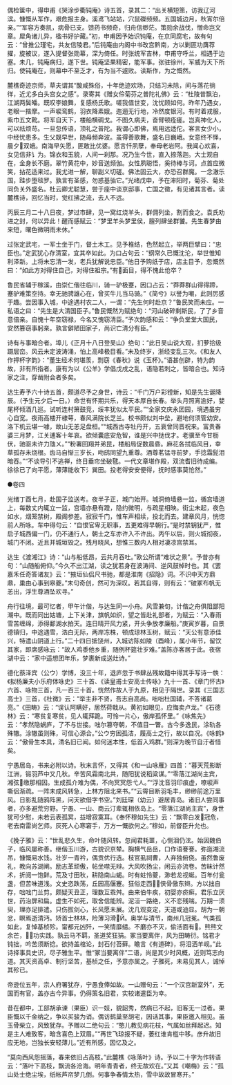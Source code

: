 <!-- { "loadSidebar": true } -->
偶检箧中，得申甫《哭涂步衢钝庵》诗五首，录其二：“出关横短策，访我辽河滨。慷慨从军作，艰危报主身。溪鸢飞站站，穴鼠磔频频。五国城边月，秋宵尔倍亲。”“军容方奏凯，病骨已支。馈药书频奇，归舟信缈茫。策勋余战伐，憎命岂文章。犀角诸儿异，楹书好护藏。”初，申甫因予始识钝庵，在京同腐宅，故有句云：“曾推公瑾宅，共友信陵君。”后钝庵由内阁中书改宫黔南，方以剿匪功膺荐擢，旋被议，遂入提督张勋幕，深为倚任。时张统军吉林，申甫守呼兰，相遇于边塞。未几，钝庵病归，遂下世。钝庵坚果精密，能军事。张驻徐州，军威为天下所归。使钝庵在，则幕中不至乏才，有为当不遽败。读斯作，为之慨然。

麓樵奇迹京师，草夫谓其“酸咸殊俗，十年绝迹欢场，只结习未除，间与落花徜徉，近尤多白头宫女之感”。录寄其《赠女伶菊芬之普陀礼佛》云：“杜陵昔飘泊，江湖两鬓皤。既叹李娘舞，复感杨氏歌。嗟我值世变，沈忧顾如何。昨年乃遇女，老眼一揩摩。一声唳鸾鹤，羽衣降素娥。迤逦无行地，冷然度银河。有时着戎服，紫巾五文靴。将军自天下，楼船横碉戈。不图久病夫，奋臂顿痊瘥。岂真神化人，可以祛烦苛。一旦忽传语，顶礼之普陀。我谓心即佛，焉用远适佗。客言女少小，中经忧患多。生父既早世，随母频奔波。虽得善歌舞，盛名日巍峨。女意终不怿，晨夕双蛾。南海早矢愿，匪敢比优婆。愿言忏夙孽，奉母老岩阿。我闻心欢喜，女见信非讠为。锦衣和玉貌，人间一刹那。况乃生今世，直入捺落迦。大士观自在，金身长不磨。翠竹黄花中，妙音送频伽。女性夙聪悟，奚待棒与诃。点首应微笑，拈花适来过。我尤进一解，聊副义切磋。佛法固云大，亦恐召群魔。一念澈乐国，跬步堕毯罗。孰言有圣感，勿惑基骀它。”光绪戊申，予在渖阳时，菊芬、菊处同负关外盛名。杜云卿尤聪慧，尝于座中谈京邸事，亡国之徵，有见诸其言者。读麓樵诗，回忆当时，觉红拂之流，去人不远。

丙辰三月二十八日夜，梦过市肆，见一窝红烧羊头，群佣列坐，割而食之。袁氏劝进之封，何以异此！醒而感赋云：“梦里羊头梦里侯，膻列肆坐群饕。先生春梦由来短，曙色微明雨未休。”

过张定武宅，一军士坐于门，督土木工。见予椎结，色然起立，举两巨擘曰：“忠臣也。”定武犹心存清室，宜其卒如此。为口占句云：“纲常久已慨沈沦，举世惟知利泽新。上将未忘清一发，老兵犹解说忠臣。”他日予购纸于店，店主目予，忽慨然曰：“如此方对得住自己，对得住祖宗。”有面目，得不愧此伧卒？

鲁民省辅于稼溪，由崇仁偕往临川，骑一驴极蹇，因口占云：“莽莽群山得得蹄，蹇驴难策空持。幸无驰骋雄心在，曾买牛儿当马骑。”《简兮》以誉为嘲，此则厉感于趣。尝因事入城，中途遇村农二人，一谓：“先生何时赴京？”鲁民笑而未应。一私语之曰：“先生是大清国臣子。”鲁民慨然为赋绝句：“河山破碎剩斯民，了了乡音意倍亲。自愧十年空窃禄，今名又愧窃清臣。”予次韵感和云：“争负堂堂大国民，安然篡窃事躬亲。孰言僻陋田家子，尚识亡清分有臣。”

诗有与事暗合者。埠儿《正月十八日登吴山》绝句：“此日吴山说大观，扪萝拾级蹑层峦。风云未定波涛涌，怕上高峰极目看。”未及终岁，浙经变乱三次。《和友人作押杯字韵》：“董生经术何堪羡，剽窃《春秋》说《玉杯》。”语甚创辟，特为韵故，非有所指者。康有为以《公羊》学倡戊戌之乱，语隐若刺之，皆暗合也。知诗家之注，穿凿附会者多矣。

达生寿予六十诗五首，颇道尽予之身世，诗云：“千门万户彩镫新，知是先生诞降辰。（予生元夕后一日。）命世有怀期共乐，得天本厚自长春。举头月照宵逾好，婪尾杯倾酒几巡。试听连村箫鼓竞，绥丰犹似太平民。”“全家交庆永团园，境遇虽穷心自宽。夜雨高楼开棣萼，春风满院长芝兰。校书颇似刘中垒，避地何须管幼安。洛下机云堪一噱，故山无恙足盘桓。”“城西古寺牡丹开，五衰曾同晋祝来。富贵春婆三月梦，江关逋客十年哀。欲倾囊底安危智，谁是兴中挞伐才。老骥至今甘枥伏，驰驱未许力虺ㄨ。”“粉署回翔并弟昆，楼船局促数晨昏。麻花各拭临风目，幸草孤存未烧根。齿马自惭三岁长，吻鸱同望九重尊。酒尊茗锰寻前梦，手捻霜髭泪暗吞。”“不谈导引不逃禅，终日垂帘坐破毽。一代文章堪作殿，双流耆旧待成编。徐徐已了向平愿，薄薄能收下氵巽田。投老得安安便得，抚时感事莫怆然。”



●卷四

光绪丁酉七月，赴国子监送考。夜半子正，城门始开。城洞倚墙悬一监，循宫墙道上，每数丈内辄立一监，宫墙亦悬有蹬，隐约微明，与疏星相映。街尘未起，夜色如水，烟笼禁树，殿阁参差。寂寂千门，惟车声相续，投北而去。建章风月，恍惚前人所咏。车中得句云：“自恨官卑无职事，五更难得早朝行。”是时禁钥犹严，惟启子城西偏一门，仍不通行人，朝士之车亦许入不许出。丙午以后，则火城彻夜，城门不闭。近且并城垣毁之。残月晓风，想惟三数内人相对凄凉宫禁耳。

达生《渡湘江》诗：“山与船低昂，云共月吞吐。”欧公所谓“难状之景”。予昔亦有句：“山随船俯仰。”今久不出江湖，读之犹若身在波涛间、逆风鼓棹时也。其《罢嘉禾任奇答诸友》云：“掖垣仙侣尺书驰，都是淮南《招隐》词。不识中天方鼎鼎，巢由心事到皋夔。”末句奇创，然可为深叹。若其自得，则有云：“破冢布帆无恙出，浮生尊酒坠欢寻。”

舟行往境，最可忆者，甲午计偕，与达生同一小舟。风雪兼旬，计偕之舟俱阻鄙阳潮中。既而同出姑塘，上下关津，旗帆如织，望之皆赴礼部者，为赋云：“入春雨雪苦缠绵，添得鄱湖水拍天。连日晴开风力紧，开头争放孝廉船。”庚寅岁暮，自景德镇归，中途遇雪，浩白无际，两岸冻株，顿成琼林玉树，赋云：“天公有意添佳兴，特遣山阴道上行。”二十四日抵饶州，入城访陈如陵（酉峰），属小年节，留饮其家，即席感咏云：“故人鸡黍他乡重，随例杯筵壮岁难。”盖陈亦客居于此。夜宿湖中云：“家中遥想团年乐，梦裹新成送灶诗。”

德化蔡泽宾（公ウ）学博，没三十年，退庐忽于书肆丛残故籍中得其手写诗一帙：《拟杨廉夫小乐府体咏史》三十首、《读皇甫士安高士传咏》九十一首、《章门怀古》六首、咏物三首，凡一百三十首。恍然作故人于九原，相见于隔世。录其《三国志高士》三首，《杜微》云：“举主非不贤，吾志自高尚。咄咄杜国辅，不答诸葛亮。”《田畴》云：“误认阿瞒好，居然荷戟从。黄初如眼见，应悔卖卢龙。”《石德林》云：“寒贫复寒贫，见人辄拜跪。可怜一片心，傲岸孤怀里。”《咏焦先》云：“孝然隐蜗庐，了不与世接。咄尔篡夺朝，不值目一瞥。古今多逸民，涂轨各殊辙。涂辙虽则殊，可信心源合。”公ウ穷困孤洁，履高士之行，故以自况。《咏鹤》云：“傲骨生本具，清名旧已闻。如何迷本性，低首入鸡群。”则深为晚节自汙者惜矣。

宁愚居岛，书来必附以诗。秋末言怀，又得其《和一山咏雁》四首：“暮天荒影断江洲，锻羽芦中又几秋。辛苦风霜南北共，随阳犹说稻粱谋。”“零落江湖尚主宾，湘弦缴那相因。生成孤介难为偶，不向冥冥怨弋人。”“浮沈音羽印痕虚，嘹唳声嘶侣渐疏。一阵未成风转急，上林方阻北来书。”“云霄目断羽毛丰，缈缈前途万里风。日影乱随鸦阵黑，问天欲借字书空。”刘廷琛（幼云）避居青岛。诸旧人尝同事者，亦多避荒穷野。宁愚、一山、商云汀辈辄相依岛上。“零落江湖尚主宾”，身世犹可少慰，未若云表孤冥，益增寂寞耳。《奉怀穆如先生》云：“飘零白发冠危，老去南雷尚乞师。灰死人心寒窘手，万方一慨欲何之。”穆如，前督臣升允也。

《挽子雅》云：“世乱悲久生，命叶随风转。忽闻君耗噩，心恻泪仍泫。始因魏伯子，临风屡称善。继偕玉川游，古貌识京辇。胸横气岳岳，口作语謇謇。弥迤湘流吊，慷慨易水饯。壮岁一青衿，偶贡优行选。枝官虱祠曹，人弃独俯侥。虽然鲁废礼，教向苏湖阐。励志革顽傲，帖坐噤无辩。大风吹扬尘，闲云亦流卷。苦昧计然术，折阅一饱鲜。荒及寸田秋，耕隐南山蝎。时有蛀怜夔，渺若龙视蜒。百年付瓮盏，但苦味道浅。文史恣跌荡，丘园高偃蹇。狂俗走西，侠骨傲东辫。方以拙自存，咄咄门兰剪。颇疑天丑正，理数互乖舛。由来伯牛疾，初婴亦疥癣。君乐立厌世，药治屏和扁。虚生不如死，取舍信能辨。泥洹一路绝，义不恋残喘。万期一须臾，理亦足排遣。只伤拔剑心，长风愿未展。沈几观变定，天道或迪显。胡为一朝忿，瞑焉逝清沔。矫首士林林，险薄习滑Й。奥学与清节，南州几冠冕。气类孤如此，复悼基桢殄。甯都元凶歼，一笑情靡缱。不磨亦不灭，偷活面有。熊熊文余芒，功实践。孰云马不羁，圣道奖狂狷。冢当要离伴，风为田畴衍。铭君才钝拙，吟苦须断捻。欲持盖棺论，封石付苔藓。瞻言《有道碑》，将泪洒羊岘。”此诗择事具史识，尽子雅生平。惟“冢当要离伴”二语，尚是其少时风概，近则笃志向道。其天资高卓、制行坚苦，基桢之任，予意亦属之。子雅死，未易见其人，诚悼其殄已。

帝逊位五年，宗人府署犹存，宁愚食俸如故。一山赠句云：“一个汉宫新室外”，无国而有官，盖亦古今异事。仍得策名旧君，实较诸遣臣为幸。

昔在都中，工部胡承谏（果臣）识一妓，貌韶秀，然病已不起，旧客无一过者。果臣慨以千金纳之，争以买骏为诮。偶访鹤巢至胡宅，因话其事，果臣邀入相见。虽玉骨柴立，风致犹存。予赠以二绝句云：“憨儿教见病花枝，气属如丝拜起迟。知是主人难致客，暗含喜色上双眉。”“再世飞琼报不疑，萎红谁肯槛中移。彦升故旧应无地，岂独长安轻薄儿。”近有所感，因忆及之。

“莫向西风怨摇落，春来依旧占高枝。”此麓樵《咏落叶》诗。予以二十字为作转语云：“落叶下高枝，飘流各沧海。明年青青者，终无故欢在。”又其《嘲梅》云：“孤山处士绝尘埃，纸帐芦帘梦几倒。何事争春情太热，雪中故故冒寒开。”

